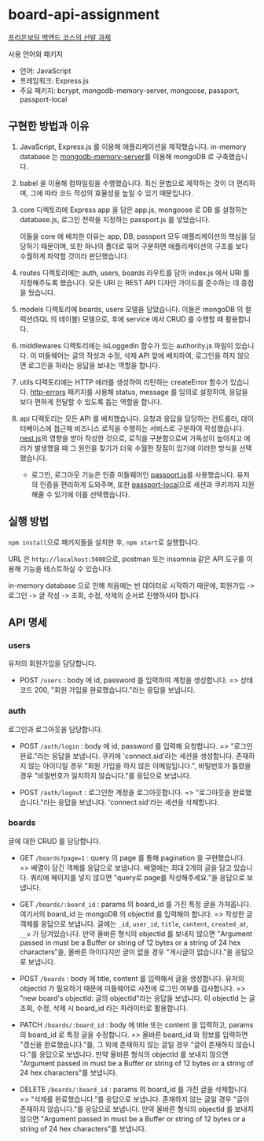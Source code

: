 # board-api-assignment

[프리온보딩 백엔드 코스의 선발 과제](https://www.wanted.co.kr/events/pre_onboarding_course_4)

사용 언어와 패키지

- 언어: JavaScript
- 프레임워크: Express.js
- 주요 패키지: bcrypt, mongodb-memory-server, mongoose, passport, passport-local

## 구현한 방법과 이유

1. JavaScript, Express.js 를 이용해 애플리케이션을 제작했습니다. in-memory database 는 [mongodb-memory-server](https://www.npmjs.com/package/mongodb-memory-server)를 이용해 mongoDB 로 구축했습니다.

2. babel 을 이용해 컴파일링을 수행했습니다. 최신 문법으로 제작하는 것이 더 편리하며, 그에 따라 코드 작성의 효율성을 높일 수 있기 때문입니다.

3. core 디렉토리에 Express app 을 담은 app.js, mongoose 로 DB 를 설정하는 database.js, 로그인 전략을 지정하는 passport.js 를 넣었습니다.

   이들을 core 에 배치한 이유는 app, DB, passport 모두 애플리케이션의 핵심을 담당하기 때문이며, 또한 하나의 폴더로 묶어 구분하면 애플리케이션의 구조를 보다 수월하게 파악할 것이라 판단했습니다.

4. routes 디렉토리에는 auth, users, boards 라우트를 담아 index.js 에서 URI 를 지정해주도록 했습니다. 모든 URI 는 REST API 디자인 가이드를 준수하는 데 중점을 뒀습니다.

5. models 디렉토리에 boards, users 모델을 담았습니다. 이들은 mongoDB 의 컬렉션(SQL 의 테이블) 모델으로, 후에 service 에서 CRUD 를 수행할 때 활용합니다.

6. middlewares 디렉토리에는 isLoggedIn 함수가 있는 authority.js 파일이 있습니다. 이 미들웨어는 글의 작성과 수정, 삭제 API 앞에 배치하여, 로그인을 하지 않으면 로그인을 하라는 응답을 보내는 역할을 합니다.

7. utils 디렉토리에는 HTTP 에러를 생성하여 리턴하는 createError 함수가 있습니다. [http-errors](https://www.npmjs.com/package/http-errors) 패키지를 사용해 status, message 를 임의로 설정하여, 응답을 보다 편하게 전달할 수 있도록 돕는 역할을 합니다.

8. api 디렉토리는 모든 API 를 배치했습니다. 요청과 응답을 담당하는 컨트롤러, 데이터베이스에 접근해 비즈니스 로직을 수행하는 서비스로 구분하여 작성했습니다. [nest.js](https://nestjs.com/)의 영향을 받아 작성한 것으로, 로직을 구분함으로써 가독성이 높아지고 에러가 발생했을 때 그 원인을 찾기가 더욱 수월한 장점이 있기에 이러한 방식을 선택했습니다.
   - 로그인, 로그아웃 기능은 인증 미들웨어인 [passport.js](https://www.passportjs.org/)를 사용했습니다. 유저의 인증을 편리하게 도와주며, 또한 [passport-local](https://www.passportjs.org/packages/passport-local/)으로 세션과 쿠키까지 지원해줄 수 있기에 이를 선택했습니다.

## 실행 방법

`npm install`으로 패키지들을 설치한 후, `npm start`로 실행합니다.

URL 은 `http://localhost:5000`으로, postman 또는 insomnia 같은 API 도구를 이용해 기능을 테스트하실 수 있습니다.

in-memory database 으로 인해 처음에는 빈 데이터로 시작하기 때문에, 회원가입 -> 로그인 -> 글 작성 -> 조회, 수정, 삭제의 순서로 진행하셔야 합니다.

## API 명세

### users

유저의 회원가입을 담당합니다.

- POST `/users` : body 에 id, password 를 입력하여 계정을 생성합니다. => 상태코드 200, "회원 가입을 완료했습니다."라는 응답을 보냅니다.

### auth

로그인과 로그아웃을 담당합니다.

- POST `/auth/login` : body 에 id, password 를 입력해 요청합니다. => "로그인 완료."라는 응답을 보냅니다. 쿠키에 'connect.sid'라는 세션을 생성합니다. 존재하지 않는 아이디일 경우 "회원 가입을 하지 않은 이메일입니다.", 비밀번호가 틀렸을 경우 "비밀번호가 일치하지 않습니다."를 응답으로 보냅니다.

- POST `/auth/logout` : 로그인한 계정을 로그아웃합니다. => "로그아웃을 완료했습니다."라는 응답을 보냅니다. 'connect.sid'라는 세션을 삭제합니다.

### boards

글에 대한 CRUD 를 담당합니다.

- GET `/boards?page=1` : query 의 page 를 통해 pagination 을 구현했습니다. => 배열이 담긴 객체를 응답으로 보냅니다. 배열에는 최대 2개의 글을 담고 있습니다. 쿼리에 페이지를 넣지 않으면 "query로 page를 작성해주세요."을 응답으로 보냅니다.

- GET `/boards/:board_id` : params 의 board_id 를 가진 특정 글을 가져옵니다. 여기서의 board_id 는 mongoDB 의 objectId 를 입력해야 합니다. => 작성한 글 객체를 응답으로 보냅니다. 글에는 `_id`, `user_id`, `title`, `content`, `created_at`, `__v` 가 담겨있습니다. 만약 올바른 형식의 objectId 를 보내지 않으면 "Argument passed in must be a Buffer or string of 12 bytes or a string of 24 hex characters"을, 올바른 아이디지만 글이 없을 경우 "게시글이 없습니다."을 응답으로 보냅니다.

- POST `/boards` : body 에 title, content 를 입력해서 글을 생성합니다. 유저의 objectId 가 필요하기 때문에 미들웨어로 사전에 로그인 여부를 검사합니다. => "new board's objectId: 글의 objectId"라는 응답을 보냅니다. 이 objectId 는 글 조회, 수정, 삭제 시 board_id 라는 파라미터로 활용합니다.

- PATCH `/boards/:board_id` : body 에 title 또는 content 을 입력하고, params 의 board_id 로 특정 글을 수정합니다. => 올바른 board_id 와 정보를 입력하면 "갱신을 완료했습니다."를, 그 외에 존재하지 않는 글일 경우 "글이 존재하지 않습니다."를 응답으로 보냅니다. 만약 올바른 형식의 objectId 를 보내지 않으면 "Argument passed in must be a Buffer or string of 12 bytes or a string of 24 hex characters"를 보냅니다.

- DELETE `/boards/:board_id` : params 의 board_id 를 가진 글을 삭제합니다. => "삭제를 완료했습니다."를 응답으로 보냅니다. 존재하지 않는 글일 경우 "글이 존재하지 않습니다."를 응답으로 보냅니다. 만약 올바른 형식의 objectId 를 보내지 않으면 "Argument passed in must be a Buffer or string of 12 bytes or a string of 24 hex characters"를 보냅니다.
